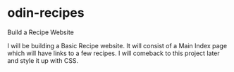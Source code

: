 # odin-recipes
Build a Recipe Website 

I will be building a Basic Recipe website. It will consist of a Main Index page which will have links to a few recipes. 
I will comeback to this project later and style it up with CSS.
